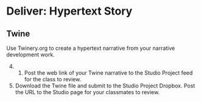 # Deliver: Hypertext Story

## Twine

Use Twinery.org to create a hypertext narrative from your narrative development work.

4. 1. Post the web link of your Twine narrative to the Studio Project feed for the class to review.
2. Download the Twine file and submit to the Studio Project Dropbox. Post the URL to the Studio page for your classmates to review.
